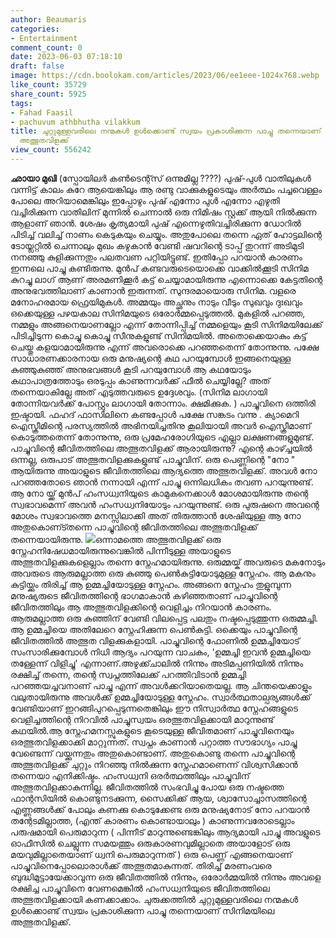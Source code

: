 ```yaml
---
author: Beaumaris
categories:
- Entertainment
comment_count: 0
date: 2023-06-03 07:18:10
draft: false
image: https://cdn.boolokam.com/articles/2023/06/ee1eee-1024x768.webp
like_count: 35729
share_count: 5925
tags:
- Fahad Faasil
- pachuvum athbhutha vilakkum
title: ചുറ്റുമുള്ളവരിലെ നന്മകൾ ഉൾക്കൊണ്ട് സ്വയം പ്രകാശിക്കുന്ന പാച്ചു തന്നെയാണ് സിനിമയിലെ
  അത്ഭുതവിളക്ക്
view_count: 556242
---
```


**ഛായാ മുഖി** (സ്പോയിലർ കൺടെന്റ്സ് ഒന്നുമില്ല ????) പുഷ്-പുൾ വാതിലുകൾ വന്നിട്ട് കാലം കുറേ ആയെങ്കിലും ആ രണ്ടു വാക്കുകളുടെയും അർത്ഥം പച്ചവെള്ളം പോലെ അറിയാമെങ്കിലും ഇപ്പോഴും പുഷ് എന്നോ പുൾ എന്നോ എഴുതി വച്ചിരിക്കുന്ന വാതിലിന് മുന്നിൽ ചെന്നാൽ ഒരു നിമിഷം സ്റ്റക്ക് ആയി നിൽക്കുന്ന ആളാണ്‌ ഞാൻ. ശേഷം കൃത്യമായി പുഷ് എന്നെഴുതിവച്ചിരിക്കുന്ന ഡോറിൽ പിടിച്ച് വലിച്ച് നാണം കെടുകയും ചെയ്യും. അതുപോലെ തന്നെ ഏത് ഹോട്ടലിന്റെ ടോയ്ലറ്റിൽ ചെന്നാലും മുഖം കഴുകാൻ വേണ്ടി ഷവറിന്റെ ടാപ്പ് തുറന്ന് അടിമുടി നനഞ്ഞു കുളിക്കുന്നതും പലതവണ പറ്റിയിട്ടുണ്ട്. [](https://cdn.boolokam.com/articles/2023/06/bbsb.jpg)ഇതിപ്പോ പറയാൻ കാരണം ഇന്നലെ പാച്ചു കണ്ടിരുന്നു. മുൻപ് കണ്ടവരുടെയൊക്കെ വാക്കിൽക്കൂടി സിനിമ കുറച്ചു ലാഗ് ആണ് അരമണിക്കൂർ കട്ട് ചെയ്യാമായിരുന്നു എന്നൊക്കെ കേട്ടതിന്റെ അനുഭവത്തിലാണ് കാണാൻ ഇരുന്നത്. സുന്ദരമായൊരു സിനിമ. വളരെ മനോഹരമായ ഫ്രെയിമുകൾ. അമ്മയും അച്ഛനും നാടും വീടും സുഖവും ദുഃഖവും ഒക്കെയുള്ള പഴയകാല സിനിമയുടെ ഒരോർമ്മപ്പെടുത്തൽ. മുകളിൽ പറഞ്ഞ, നമ്മളും അങ്ങനെയാണല്ലോ എന്ന് തോന്നിപ്പിച്ച് നമ്മളെയും കൂടി സിനിമയിലേക്ക് പിടിച്ചിടുന്ന കൊച്ചു കൊച്ചു സീനുകളുണ്ട് സിനിമയിൽ. അതൊക്കെയാകും കട്ട്‌ ചെയ്തു കളയാമായിരുന്നു എന്ന് അവരൊക്കെ പറഞ്ഞതെന്ന് തോന്നുന്നു. പക്ഷേ സാധാരണക്കാരനായ ഒരു മനുഷ്യന്റെ കഥ പറയുമ്പോൾ ഇങ്ങനെയുള്ള കുഞ്ഞുകുഞ്ഞ് അനുഭവങ്ങൾ കൂടി പറയുമ്പോൾ ആ കഥയോടും കഥാപാത്രത്തോടും ഒരടുപ്പം കാണുന്നവർക്ക് ഫീൽ ചെയ്യില്ലേ? അത് തന്നെയാകില്ലേ അത് എടുത്തവരുടെ ഉദ്ദേശവും. (സിനിമ ലാഗായി തോന്നിയവർക്ക് പോസ്റ്റും ലാഗായി തോന്നാം. ക്ഷമിക്കുക. ) പാച്ചുവിനെ ഒത്തിരി ഇഷ്ടായി. ഫഹദ് ഫാസിലിനെ കണ്ടപ്പോൾ പക്ഷേ സങ്കടം വന്നു . ക്യാമെറി ഐസ്ക്രീമിന്റെ പരസ്യത്തിൽ അഭിനയിച്ചതിനു കൂലിയായി അവർ ഐസ്ക്രീമാണ് കൊടുത്തതെന്ന് തോന്നുന്നു, ഒരു പ്രമേഹരോഗിയുടെ എല്ലാ ലക്ഷണങ്ങളുമുണ്ട്. പാച്ചുവിന്റെ ജീവിതത്തിലെ അത്ഭുതവിളക്ക് ആരായിരുന്നു? എന്റെ കാഴ്ച്ചയിൽ ഒന്നല്ല, ഒരുപാട് അത്ഭുതവിളക്കുകളുണ്ട് പാച്ചുവിന്. ഒരു പെണ്ണിന്റെ "നോ " ആയിരുന്നു അയാളുടെ ജീവിതത്തിലെ ആദ്യത്തെ അത്ഭുതവിളക്ക്. അവൾ നോ പറഞ്ഞതോടെ ഞാൻ നന്നായി എന്ന് പാച്ചു ഒന്നിലധികം തവണ പറയുന്നുണ്ട്. ആ നോ യ്ക്ക് മുൻപ് ഹംസധ്വനിയുടെ കാമുകനെക്കാൾ മോശമായിരുന്നു തന്റെ സ്വഭാവമെന്ന് അവൻ ഹംസധ്വനിയോടും പറയുന്നുണ്ട്. ഒരു പുരുഷനെ അവന്റെ മോശം സ്വഭാവത്തെ മനസ്സിലാക്കി അത് തിരുത്താൻ ശേഷിയുള്ള ആ നോ അതുകൊണ്ട്തന്നെ പാച്ചുവിന്റെ ജീവിതത്തിലെ അത്ഭുതവിളക്ക് തന്നെയായിരുന്നു. [![](https://cdn.boolokam.com/articles/2023/06/ee1eee-1024x768.webp)](https://cdn.boolokam.com/articles/2023/06/ee1eee.webp)ഒന്നാമത്തെ അത്ഭുതവിളക്ക് ഒരു സ്നേഹനിഷേധമായിരുന്നുവെങ്കിൽ പിന്നീടുള്ള അയാളുടെ അത്ഭുതവിളക്കുകളെല്ലാം തന്നെ സ്നേഹമായിരുന്നു. ഒരുമ്മയ്ക് അവരുടെ മകനോടും അവരുടെ ആരുമല്ലാത്ത ഒരു കുഞ്ഞു പെൺകുട്ടിയോടുമുള്ള സ്നേഹം. ആ മകനും കുട്ടിയ്ക്കും തിരിച്ച് ആ ഉമ്മച്ചിയോടുള്ള സ്നേഹം. അങ്ങനെ സ്നേഹം തുളുമ്പുന്ന മനുഷ്യരുടെ ജീവിതത്തിന്റെ ഭാഗമാകാൻ കഴിഞ്ഞതാണ് പാച്ചുവിന്റെ ജീവിതത്തിലും ആ അത്ഭുതവിളക്കിന്റെ വെളിച്ചം നിറയാൻ കാരണം. ആരുമല്ലാത്ത ഒരു കുഞ്ഞിന് വേണ്ടി വിലപ്പെട്ട പലതും നഷ്ടപ്പെടുത്തുന്ന ഒരുമ്മച്ചി. ആ ഉമ്മച്ചിയെ അതിലേറെ സ്നേഹിക്കുന്ന പെൺകുട്ടി. ഒക്കെയും പാച്ചുവിന്റെ ജീവിതത്തിൽ അത്ഭുത വിളക്കുകളായി. പാച്ചുവിന്റെ ഫോണിൽ ഉമ്മച്ചിയോട് സംസാരിക്കുമ്പോൾ നിധി ആദ്യം പറയുന്ന വാചകം, 'ഉമ്മച്ചി ഇവൻ ഉമ്മച്ചിയെ തള്ളേന്ന്‌ വിളിച്ചു' എന്നാണ്.അഴുക്ക്ചാലിൽ നിന്നും അടിമപ്പണിയിൽ നിന്നും രക്ഷിച്ച് തന്നെ, തന്റെ സ്വപ്നത്തിലേക്ക് പറത്തിവിടാൻ ഉമ്മച്ചി പറഞ്ഞയച്ചവനാണ് പാച്ചു എന്ന് അവൾക്കറിയാതെയല്ല. ആ ചിന്തയെക്കാളും വലുതായിരുന്നു അവൾക്ക് ഉമ്മച്ചിയോടുള്ള സ്നേഹം. സ്വാർത്ഥതാല്പര്യങ്ങൾക്ക് വേണ്ടിയാണ് ഇറങ്ങിപുറപ്പെടുന്നതെങ്കിലും ഈ നിസ്വാർത്ഥ സ്നേഹങ്ങളുടെ വെളിച്ചത്തിന്റെ നിറവിൽ പാച്ചുസ്വയം ഒരത്ഭുതവിളക്കായി മാറുന്നുണ്ട് കഥയിൽ.ആ സ്നേഹമനസ്സുകളുടെ കൂടെയുള്ള ജീവിതമാണ് പാച്ചുവിനെയും ഒരത്ഭുതവിളക്കാക്കി മാറ്റുന്നത്. സ്വപ്നം കാണാൻ പറ്റാത്ത സൗഭാഗ്യം പാച്ചു വേണ്ടെന്ന് വയ്ക്കുന്നതും അതുകൊണ്ടാണ്. അതുകൊണ്ടു തന്നെ പാച്ചുവിന്റെ അത്ഭുതവിളക്ക് ചുറ്റും നിറഞ്ഞു നിൽക്കുന്ന സ്നേഹമാണെന്ന് വിശ്വസിക്കാൻ തന്നെയാ എനിക്കിഷ്ടം. ഹംസധ്വനി ഒരർത്ഥത്തിലും പാച്ചുവിന് അത്ഭുതവിളക്കാകുന്നില്ല. ജീവിതത്തിൽ സംഭവിച്ചു പോയ ഒരു നഷ്ടത്തെ ഫാന്റസിയിൽ കൊണ്ടുനടക്കുന്ന, സൈക്കിക്ക് ആയ, ശ്വാസോച്ചാസത്തിന്റെ എണ്ണങ്ങൾക്ക് പോലും കണക്കു കൊടുക്കേണ്ട ഒരു മനുഷ്യനോട്‌ നോ പറയാൻ തന്റേടമില്ലാത്ത, (എന്ത്‌ കാരണം കൊണ്ടായാലും ) കാണുന്നവരോടെല്ലാം പരുഷമായി പെരുമാറുന്ന ( പിന്നീട് മാറുന്നുണ്ടെങ്കിലും ആദ്യമായി പാച്ചു അവളുടെ ഓഫീസിൽ ചെല്ലുന്ന സമയത്തും ഒരുകാരണവുമില്ലാതെ അയാളോട് ഒരു മയവുമില്ലാതെയാണ് ധ്വനി പെരുമാറുന്നത് ) ഒരു പെണ്ണ് എങ്ങനെയാണ് പാച്ചുവിനെപ്പോലൊരാൾക്ക് അത്ഭുതമാകുന്നത്. തിരിച്ച് മരണംവരെ ബുദ്ധിമുട്ടായേക്കാവുന്ന ഒരു ജീവിതത്തിൽ നിന്നും, ഒരോർമ്മയിൽ നിന്നും അവളെ രക്ഷിച്ച പാച്ചുവിനെ വേണമെങ്കിൽ ഹംസധ്വനിയുടെ ജീവിതത്തിലെ അത്ഭുതവിളക്കായി കണക്കാക്കാം. ചുരുക്കത്തിൽ ചുറ്റുമുള്ളവരിലെ നന്മകൾ ഉൾക്കൊണ്ട് സ്വയം പ്രകാശിക്കുന്ന പാച്ചു തന്നെയാണ് സിനിമയിലെ അത്ഭുതവിളക്ക്.
